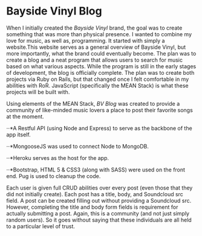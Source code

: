 # Bayside Vinyl Blog
When I initially created the *Bayside Vinyl* brand, the goal was to create something that was more than physical presence. I wanted to combine my love for music, as well as, programming. It started with simply a website.This website serves as a general overview of Bayside Vinyl, but more importantly, what the brand could eventually become. The plan was to create a blog and a neat program that allows users to search for music based on what various aspects. While the program is still in the early stages of development, the blog is officially complete. The plan was to create both projects via Ruby on Rails, but that changed once I felt comfortable in my abilities with RoR. JavaScript (specifically the MEAN Stack) is what these projects will be built with.

Using elements of the MEAN Stack, *BV Blog* was created to provide a community of like-minded music lovers a place to post their favorite songs at the moment.

⋅⋅*A Restful API (using Node and Express) to serve as the backbone of the app itself.

⋅⋅*MongooseJS was used to connect Node to MongoDB.

⋅⋅*Heroku serves as the host for the app.

⋅⋅*Bootstrap, HTML 5 & CSS3 (along with SASS) were used on the front end. Pug is used to cleanup the code.

Each user is given full CRUD abilities over every post (even those that they did not initially create).  Each post has a title, body, and Soundcloud src field. A post can be created filling out without providing a Soundcloud src. However, completing the title and body form fields is requirement for actually submitting a post. Again, this is a community (and not just simply random users). So it goes without saying that these individuals are all held to a particular level of trust.
